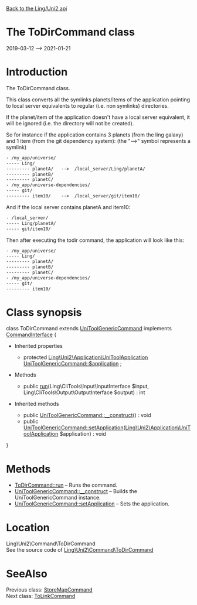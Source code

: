 [Back to the Ling/Uni2 api](https://github.com/lingtalfi/Uni2/blob/master/doc/api/Ling/Uni2.md)



The ToDirCommand class
================
2019-03-12 --> 2021-01-21






Introduction
============

The ToDirCommand class.

This class converts all the symlinks planets/items of the application pointing to local server equivalents
to regular (i.e. non symlinks) directories.


If the planet/item of the application doesn't have a local server equivalent, it will be
ignored (i.e. the directory will not be created).


So for instance if the application contains 3 planets (from the ling galaxy) and 1 item (from the git dependency system):
(the "-->" symbol represents a symlink)
```txt
- /my_app/universe/
----- Ling/
--------- planetA/   -->  /local_server/Ling/planetA/
--------- planetB/
--------- planetC/
- /my_app/universe-dependencies/
----- git/
--------- item10/    -->  /local_server/git/item10/
```


And if the local server contains planetA and item10:

```txt
- /local_server/
----- Ling/planetA/
----- git/item10/
```


Then after executing the todir command, the application will look like this:


```txt
- /my_app/universe/
----- Ling/
--------- planetA/
--------- planetB/
--------- planetC/
- /my_app/universe-dependencies/
----- git/
--------- item10/
```



Class synopsis
==============


class <span class="pl-k">ToDirCommand</span> extends [UniToolGenericCommand](https://github.com/lingtalfi/Uni2/blob/master/doc/api/Ling/Uni2/Command/UniToolGenericCommand.md) implements [CommandInterface](https://github.com/lingtalfi/CliTools/blob/master/doc/api/Ling/CliTools/Command/CommandInterface.md) {

- Inherited properties
    - protected [Ling\Uni2\Application\UniToolApplication](https://github.com/lingtalfi/Uni2/blob/master/doc/api/Ling/Uni2/Application/UniToolApplication.md) [UniToolGenericCommand::$application](#property-application) ;

- Methods
    - public [run](https://github.com/lingtalfi/Uni2/blob/master/doc/api/Ling/Uni2/Command/ToDirCommand/run.md)(Ling\CliTools\Input\InputInterface $input, Ling\CliTools\Output\OutputInterface $output) : int

- Inherited methods
    - public [UniToolGenericCommand::__construct](https://github.com/lingtalfi/Uni2/blob/master/doc/api/Ling/Uni2/Command/UniToolGenericCommand/__construct.md)() : void
    - public [UniToolGenericCommand::setApplication](https://github.com/lingtalfi/Uni2/blob/master/doc/api/Ling/Uni2/Command/UniToolGenericCommand/setApplication.md)([Ling\Uni2\Application\UniToolApplication](https://github.com/lingtalfi/Uni2/blob/master/doc/api/Ling/Uni2/Application/UniToolApplication.md) $application) : void

}






Methods
==============

- [ToDirCommand::run](https://github.com/lingtalfi/Uni2/blob/master/doc/api/Ling/Uni2/Command/ToDirCommand/run.md) &ndash; Runs the command.
- [UniToolGenericCommand::__construct](https://github.com/lingtalfi/Uni2/blob/master/doc/api/Ling/Uni2/Command/UniToolGenericCommand/__construct.md) &ndash; Builds the UniToolGenericCommand instance.
- [UniToolGenericCommand::setApplication](https://github.com/lingtalfi/Uni2/blob/master/doc/api/Ling/Uni2/Command/UniToolGenericCommand/setApplication.md) &ndash; Sets the application.





Location
=============
Ling\Uni2\Command\ToDirCommand<br>
See the source code of [Ling\Uni2\Command\ToDirCommand](https://github.com/lingtalfi/Uni2/blob/master/Command/ToDirCommand.php)



SeeAlso
==============
Previous class: [StoreMapCommand](https://github.com/lingtalfi/Uni2/blob/master/doc/api/Ling/Uni2/Command/StoreMapCommand.md)<br>Next class: [ToLinkCommand](https://github.com/lingtalfi/Uni2/blob/master/doc/api/Ling/Uni2/Command/ToLinkCommand.md)<br>
